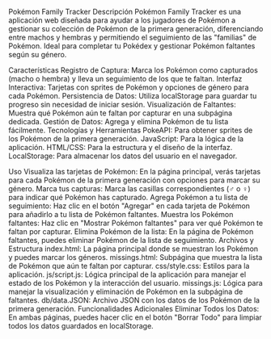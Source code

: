 Pokémon Family Tracker
Descripción
Pokémon Family Tracker es una aplicación web diseñada para ayudar a los jugadores de Pokémon a gestionar su colección de Pokémon de la primera generación, diferenciando entre machos y hembras y permitiendo el seguimiento de las "familias" de Pokémon. Ideal para completar tu Pokédex y gestionar Pokémon faltantes según su género.

Características
Registro de Captura: Marca los Pokémon como capturados (macho o hembra) y lleva un seguimiento de los que te faltan.
Interfaz Interactiva: Tarjetas con sprites de Pokémon y opciones de género para cada Pokémon.
Persistencia de Datos: Utiliza localStorage para guardar tu progreso sin necesidad de iniciar sesión.
Visualización de Faltantes: Muestra qué Pokémon aún te faltan por capturar en una subpágina dedicada.
Gestión de Datos: Agrega y elimina Pokémon de tu lista fácilmente.
Tecnologías y Herramientas
PokeAPI: Para obtener sprites de los Pokémon de la primera generación.
JavaScript: Para la lógica de la aplicación.
HTML/CSS: Para la estructura y el diseño de la interfaz.
LocalStorage: Para almacenar los datos del usuario en el navegador.

Uso
Visualiza las tarjetas de Pokémon: En la página principal, verás tarjetas para cada Pokémon de la primera generación con opciones para marcar su género.
Marca tus capturas: Marca las casillas correspondientes (♂ o ♀) para indicar qué Pokémon has capturado.
Agrega Pokémon a tu lista de seguimiento: Haz clic en el botón "Agregar" en cada tarjeta de Pokémon para añadirlo a tu lista de Pokémon faltantes.
Muestra los Pokémon faltantes: Haz clic en "Mostrar Pokémon faltantes" para ver qué Pokémon te faltan por capturar.
Elimina Pokémon de la lista: En la página de Pokémon faltantes, puedes eliminar Pokémon de la lista de seguimiento.
Archivos y Estructura
index.html: La página principal donde se muestran los Pokémon y puedes marcar los géneros.
missings.html: Subpágina que muestra la lista de Pokémon que aún te faltan por capturar.
css/style.css: Estilos para la aplicación.
js/script.js: Lógica principal de la aplicación para manejar el estado de los Pokémon y la interacción del usuario.
missings.js: Lógica para manejar la visualización y eliminación de Pokémon en la subpágina de faltantes.
db/data.JSON: Archivo JSON con los datos de los Pokémon de la primera generación.
Funcionalidades Adicionales
Eliminar Todos los Datos: En ambas páginas, puedes hacer clic en el botón "Borrar Todo" para limpiar todos los datos guardados en localStorage.
